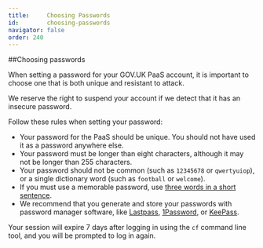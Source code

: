 ```yaml
---
title:     Choosing Passwords
id:        choosing-passwords
navigator: false
order: 240
---
```

##Choosing passwords

When setting a password for your GOV.UK PaaS account, it is important to choose one that is both unique and resistant to attack. 

We reserve the right to suspend your account if we detect that it has an insecure password.

Follow these rules when setting your password:

* Your password for the PaaS should be unique. You should not have used it as a password anywhere else.
* Your password must be longer than eight characters, although it may not be longer than 255 characters.
* Your password should not be common (such as `12345678` or `qwertyuiop`), or a single dictionary word (such as `football` or `welcome`). 
* If you must use a memorable password, use [three words in a short sentence](https://www.cyberaware.gov.uk/passwords).
* We recommend that you generate and store your passwords with password manager software, like [Lastpass](https://www.lastpass.com), [1Password](https://1password.com), or [KeePass](http://keepass.info).

Your session will expire 7 days after logging in using the `cf` command line tool, and you will be prompted to log in again.

